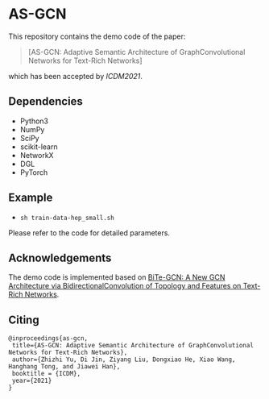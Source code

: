 # AS-GCN
This repository contains the demo code of the paper:
>[AS-GCN: Adaptive Semantic Architecture of GraphConvolutional Networks for Text-Rich Networks]

which has been accepted by *ICDM2021*.
## Dependencies
* Python3
* NumPy
* SciPy
* scikit-learn
* NetworkX
* DGL
* PyTorch
## Example
* `sh train-data-hep_small.sh`

Please refer to the code for detailed parameters.
## Acknowledgements
The demo code is implemented based on [BiTe-GCN: A New GCN Architecture via BidirectionalConvolution of Topology and Features on Text-Rich Networks](https://arxiv.org/pdf/2010.12157.pdf).
## Citing
    @inproceedings{as-gcn,
     title={AS-GCN: Adaptive Semantic Architecture of GraphConvolutional Networks for Text-Rich Networks},
     author={Zhizhi Yu, Di Jin, Ziyang Liu, Dongxiao He, Xiao Wang, Hanghang Tong, and Jiawei Han},
     booktitle = {ICDM},
     year={2021}
    }


